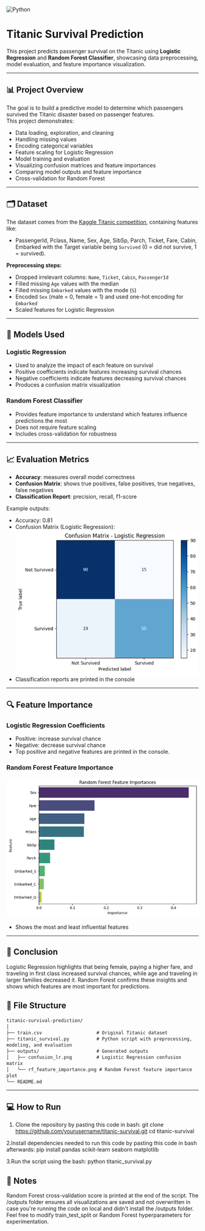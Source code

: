 ![Python](https://img.shields.io/badge/python-3.12-blue)
# Titanic Survival Prediction

This project predicts passenger survival on the Titanic using **Logistic Regression** and **Random Forest Classifier**, showcasing data preprocessing, model evaluation, and feature importance visualization.

---

## 📊 Project Overview

The goal is to build a predictive model to determine which passengers survived the Titanic disaster based on passenger features.  
This project demonstrates:

- Data loading, exploration, and cleaning
- Handling missing values
- Encoding categorical variables
- Feature scaling for Logistic Regression
- Model training and evaluation
- Visualizing confusion matrices and feature importances
- Comparing model outputs and feature importance
- Cross-validation for Random Forest
  
---

## 🗂 Dataset

The dataset comes from the [Kaggle Titanic competition](https://www.kaggle.com/c/titanic/data), containing features like:

- PassengerId, Pclass, Name, Sex, Age, SibSp, Parch, Ticket, Fare, Cabin, Embarked with the Target variable being `Survived` (0 = did not survive, 1 = survived).

**Preprocessing steps:**

- Dropped irrelevant columns: `Name`, `Ticket`, `Cabin`, `PassengerId`
- Filled missing `Age` values with the median
- Filled missing `Embarked` values with the mode (`S`)
- Encoded `Sex` (male = 0, female = 1) and used one-hot encoding for `Embarked`
- Scaled features for Logistic Regression

---

## 🧠 Models Used

### Logistic Regression
- Used to analyze the impact of each feature on survival
- Positive coefficients indicate features increasing survival chances
- Negative coefficients indicate features decreasing survival chances
- Produces a confusion matrix visualization

### Random Forest Classifier
- Provides feature importance to understand which features influence predictions the most
- Does not require feature scaling
- Includes cross-validation for robustness
  
---

## 📈 Evaluation Metrics

- **Accuracy**: measures overall model correctness
- **Confusion Matrix**: shows true positives, false positives, true negatives, false negatives
- **Classification Report**: precision, recall, f1-score

Example outputs:
 - Accuracy: 0.81
 - Confusion Matrix (Logistic Regression): ![Confusion Matrix - Logistic Regression](outputs/confusion_lr.png)
 - Classification reports are printed in the console

---

## 🔍 Feature Importance

### Logistic Regression Coefficients
- Positive: increase survival chance  
- Negative: decrease survival chance 
- Top positive and negative features are printed in the console.

### Random Forest Feature Importance

![Random Forest Feature Importances](outputs/rf_feature_importance.png)

- Shows the most and least influential features

---

## 📝 Conclusion
Logistic Regression highlights that being female, paying a higher fare, and traveling in first class increased survival chances, while age and traveling in larger families decreased it. Random Forest confirms these insights and shows which features are most important for predictions.

## 📂 File Structure
```
titanic-survival-prediction/
│
├── train.csv                    # Original Titanic dataset
├── titanic_survival.py          # Python script with preprocessing, modeling, and evaluation
├── outputs/                     # Generated outputs
│   ├── confusion_lr.png         # Logistic Regression confusion matrix
│   └── rf_feature_importance.png # Random Forest feature importance plot
└── README.md
```
---

## 💻 How to Run

1. Clone the repository by pasting this code in bash:
  git clone https://github.com/yourusername/titanic-survival.git
  cd titanic-survival

2.Install dependencies needed to run this code by pasting this code in bash afterwards:
  pip install pandas scikit-learn seaborn matplotlib

3.Run the script using the bash:
  python titanic_survival.py

## 📌 Notes

Random Forest cross-validation score is printed at the end of the script.
The /outputs folder ensures all visualizations are saved and not overwritten in case you're running the code on local and didn't install the /outputs folder.
Feel free to modify train_test_split or Random Forest hyperparameters for experimentation.
